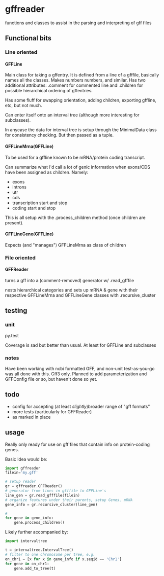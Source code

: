 # gffreader

functions and classes to assist in the parsing and interpreting of gff files

## Functional bits

### Line oriented

#### GFFLine

Main class for taking a gffentry. It is defined from a line of a gfffile, basically
names all the classes. Makes numbers numbers, and similar. Has two additional 
attributes: .comment for commented line and .children for possible hierarchical ordering
of gffentries.

Has some fluff for swapping orientation, adding children, exporting gffline, etc, but not much.

Can enter itself onto an interval tree (although more interesting for subclasses).

In anycase the data for interval tree is setup through the MinimalData class for consistency
checking. But then passed as a tuple.

#### GFFLineMrna(GFFLine)

To be used for a gffline known to be mRNA/protein coding transcript. 

Can summarize what I'd call a lot of genic information when exons/CDS have been assigned 
as children. Namely:

* exons
* introns
* utr
* cds
* transcription start and stop
* coding start and stop

This is all setup with the .process_children method (once children are present).

#### GFFLineGene(GFFLine)

Expects (and "manages") GFFLineMrna as class of children

### File oriented

#### GFFReader

turns a gff into a (comment-removed) generator w/ .read_gfffile

nests hierarchical categories and sets up mRNA & gene with their respective 
GFFLineMrna and GFFLineGene classes with .recursive_cluster

## testing

### unit

py.test

Coverage is sad but better than usual. At least for GFFLine and subclasses

### notes

Have been working with ncbi formatted GFF, and non-unit test-as-you-go was 
all done with this. Gff3 only. Planned to add parameterization and GFFConfig
file or so, but haven't done so yet.

## todo

* config for accepting (at least _slightly_)broader range of "gff formats"
* more tests (particularly for GFFReader)
* as marked in place

## usage

Really only ready for use on gff files that contain info on protein-coding genes.

Basic Idea would be: 

```python
import gffreader
filein='my.gff'

# setup reader
gr = gffreader.GFFReader()
# generator from lines in gfffile to GFFLine's
line_gen = gr.read_gfffile(filein)
# organize features under their parents, setup Genes, mRNA
gene_info = gr.recursive_cluster(line_gen)

# 
for gene in gene_info:
    gene.process_children()

```

Likely further accompanied by:

```python
import intervaltree

t = intervaltree.IntervalTree()
# filter to one chromosome per tree, e.g.
on_chr1 = [x for x in gene_info if x.seqid == 'Chr1']
for gene in on_chr1:
    gene.add_to_tree(t)
```
